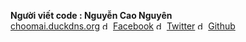**Người viết code : Nguyễn Cao Nguyên**  
<a href="http://choomai.duckdns.org">choomai.duckdns.org</a> 
<img src="https://cdn-icons-png.flaticon.com/512/5968/5968764.png" alt="drawing" width="13"/> [Facebook](https://facebook.com/uranidiot0606)
<img src="https://cdn-icons-png.flaticon.com/128/733/733579.png" alt="drawing" width="13"/> [Twitter](https://twitter.com/YouAreA66813344)
<img src="https://cdn-icons-png.flaticon.com/512/1051/1051326.png" alt="drawing" width="13"/> [Github](https://github.com/Choomai)
